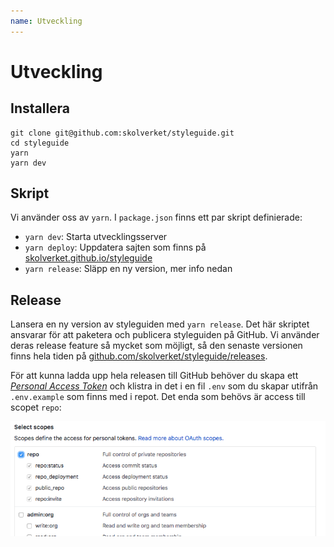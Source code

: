 ```yaml
---
name: Utveckling
---
```


# Utveckling

## Installera

```
git clone git@github.com:skolverket/styleguide.git
cd styleguide
yarn
yarn dev
```

## Skript

Vi använder oss av `yarn`. I `package.json` finns ett par skript definierade:

- `yarn dev`: Starta utvecklingsserver
- `yarn deploy`: Uppdatera sajten som finns på [skolverket.github.io/styleguide](https://skolverket.github.io/styleguide)
- `yarn release`: Släpp en ny version, mer info nedan

## Release

Lansera en ny version av styleguiden med `yarn release`. Det här skriptet ansvarar för att paketera och publicera styleguiden på GitHub. Vi använder deras release feature så mycket som möjligt, så den senaste versionen finns hela tiden på [github.com/skolverket/styleguide/releases](https://www.github.com/skolverket/styleguide/releases).

För att kunna ladda upp hela releasen till GitHub behöver du skapa ett [_Personal Access Token_](https://github.com/settings/tokens) och klistra in det i en fil `.env` som du skapar utifrån `.env.example` som finns med i repot. Det enda som behövs är access till scopet `repo`:

![GitHub Scopes](/tmp/img/github-scopes.png)